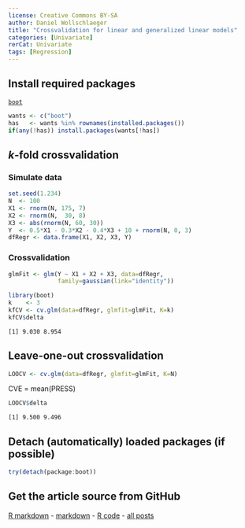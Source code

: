 ```yaml
---
license: Creative Commons BY-SA
author: Daniel Wollschlaeger
title: "Crossvalidation for linear and generalized linear models"
categories: [Univariate]
rerCat: Univariate
tags: [Regression]
---
```





Install required packages
-------------------------

[`boot`](http://cran.r-project.org/package=boot)


```r
wants <- c("boot")
has   <- wants %in% rownames(installed.packages())
if(any(!has)) install.packages(wants[!has])
```


$k$-fold crossvalidation
-------------------------

### Simulate data
    

```r
set.seed(1.234)
N  <- 100
X1 <- rnorm(N, 175, 7)
X2 <- rnorm(N,  30, 8)
X3 <- abs(rnorm(N, 60, 30))
Y  <- 0.5*X1 - 0.3*X2 - 0.4*X3 + 10 + rnorm(N, 0, 3)
dfRegr <- data.frame(X1, X2, X3, Y)
```


### Crossvalidation


```r
glmFit <- glm(Y ~ X1 + X2 + X3, data=dfRegr,
              family=gaussian(link="identity"))
```



```r
library(boot)
k    <- 3
kfCV <- cv.glm(data=dfRegr, glmfit=glmFit, K=k)
kfCV$delta
```

```
[1] 9.030 8.954
```


Leave-one-out crossvalidation
-------------------------


```r
LOOCV <- cv.glm(data=dfRegr, glmfit=glmFit, K=N)
```


CVE = mean(PRESS)


```r
LOOCV$delta
```

```
[1] 9.500 9.496
```


Detach (automatically) loaded packages (if possible)
-------------------------


```r
try(detach(package:boot))
```


Get the article source from GitHub
----------------------------------------------

[R markdown](https://github.com/dwoll/RExRepos/raw/master/Rmd/crossvalidation.Rmd) - [markdown](https://github.com/dwoll/RExRepos/raw/master/md/crossvalidation.md) - [R code](https://github.com/dwoll/RExRepos/raw/master/R/crossvalidation.R) - [all posts](https://github.com/dwoll/RExRepos/)
